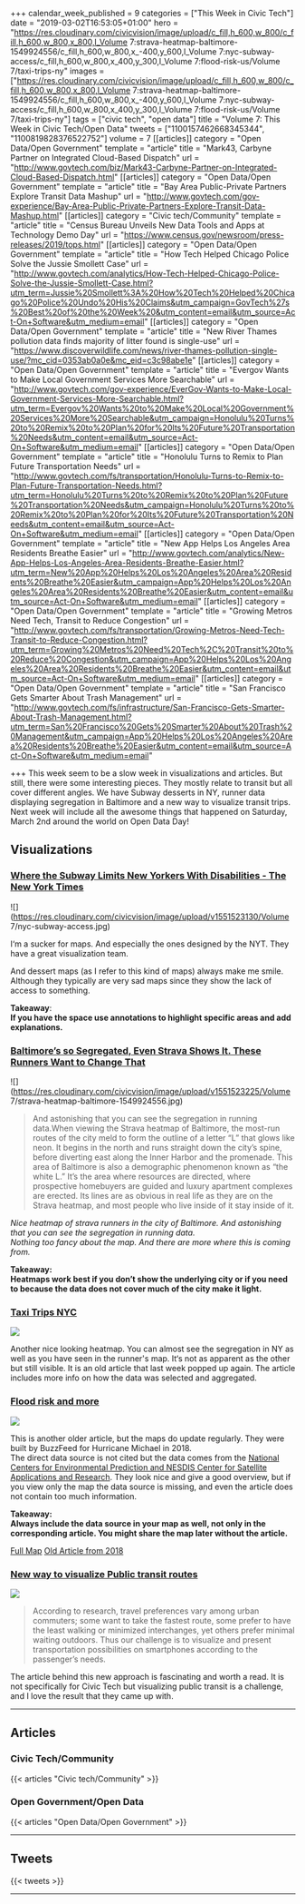 +++
calendar_week_published = 9
categories = ["This Week in Civic Tech"]
date = "2019-03-02T16:53:05+01:00"
hero = "https://res.cloudinary.com/civicvision/image/upload/c_fill,h_600,w_800/c_fill,h_600,w_800,x_800,l_Volume 7:strava-heatmap-baltimore-1549924556/c_fill,h_600,w_800,x_-400,y_600,l_Volume 7:nyc-subway-access/c_fill,h_600,w_800,x_400,y_300,l_Volume 7:flood-risk-us/Volume 7/taxi-trips-ny"
images = ["https://res.cloudinary.com/civicvision/image/upload/c_fill,h_600,w_800/c_fill,h_600,w_800,x_800,l_Volume 7:strava-heatmap-baltimore-1549924556/c_fill,h_600,w_800,x_-400,y_600,l_Volume 7:nyc-subway-access/c_fill,h_600,w_800,x_400,y_300,l_Volume 7:flood-risk-us/Volume 7/taxi-trips-ny"]
tags = ["civic tech", "open data"]
title = "Volume 7: This Week in Civic Tech/Open Data"
tweets = ["1100157462668345344", "1100819828376522752"]
volume = 7
[[articles]]
category = "Open Data/Open Government"
template = "article"
title = "Mark43, Carbyne Partner on Integrated Cloud-Based Dispatch"
url = "http://www.govtech.com/biz/Mark43-Carbyne-Partner-on-Integrated-Cloud-Based-Dispatch.html"
[[articles]]
category = "Open Data/Open Government"
template = "article"
title = "Bay Area Public-Private Partners Explore Transit Data Mashup"
url = "http://www.govtech.com/gov-experience/Bay-Area-Public-Private-Partners-Explore-Transit-Data-Mashup.html"
[[articles]]
category = "Civic tech/Community"
template = "article"
title = "Census Bureau Unveils New Data Tools and Apps at Technology Demo Day"
url = "https://www.census.gov/newsroom/press-releases/2019/tops.html"
[[articles]]
category = "Open Data/Open Government"
template = "article"
title = "How Tech Helped Chicago Police Solve the Jussie Smollett Case"
url = "http://www.govtech.com/analytics/How-Tech-Helped-Chicago-Police-Solve-the-Jussie-Smollett-Case.html?utm_term=Jussie%20Smollett%3A%20How%20Tech%20Helped%20Chicago%20Police%20Undo%20His%20Claims&utm_campaign=GovTech%27s%20Best%20of%20the%20Week%20&utm_content=email&utm_source=Act-On+Software&utm_medium=email"
[[articles]]
category = "Open Data/Open Government"
template = "article"
title = "New River Thames pollution data finds majority of litter found is single-use"
url = "https://www.discoverwildlife.com/news/river-thames-pollution-single-use/?mc_cid=0353ab0a0e&mc_eid=c3c98abe1e"
[[articles]]
category = "Open Data/Open Government"
template = "article"
title = "Evergov Wants to Make Local Government Services More Searchable"
url = "http://www.govtech.com/gov-experience/EverGov-Wants-to-Make-Local-Government-Services-More-Searchable.html?utm_term=Evergov%20Wants%20to%20Make%20Local%20Government%20Services%20More%20Searchable&utm_campaign=Honolulu%20Turns%20to%20Remix%20to%20Plan%20for%20Its%20Future%20Transportation%20Needs&utm_content=email&utm_source=Act-On+Software&utm_medium=email"
[[articles]]
category = "Open Data/Open Government"
template = "article"
title = "Honolulu Turns to Remix to Plan Future Transportation Needs"
url = "http://www.govtech.com/fs/transportation/Honolulu-Turns-to-Remix-to-Plan-Future-Transportation-Needs.html?utm_term=Honolulu%20Turns%20to%20Remix%20to%20Plan%20Future%20Transportation%20Needs&utm_campaign=Honolulu%20Turns%20to%20Remix%20to%20Plan%20for%20Its%20Future%20Transportation%20Needs&utm_content=email&utm_source=Act-On+Software&utm_medium=email"
[[articles]]
category = "Open Data/Open Government"
template = "article"
title = "New App Helps Los Angeles Area Residents Breathe Easier"
url = "http://www.govtech.com/analytics/New-App-Helps-Los-Angeles-Area-Residents-Breathe-Easier.html?utm_term=New%20App%20Helps%20Los%20Angeles%20Area%20Residents%20Breathe%20Easier&utm_campaign=App%20Helps%20Los%20Angeles%20Area%20Residents%20Breathe%20Easier&utm_content=email&utm_source=Act-On+Software&utm_medium=email"
[[articles]]
category = "Open Data/Open Government"
template = "article"
title = "Growing Metros Need Tech, Transit to Reduce Congestion"
url = "http://www.govtech.com/fs/transportation/Growing-Metros-Need-Tech-Transit-to-Reduce-Congestion.html?utm_term=Growing%20Metros%20Need%20Tech%2C%20Transit%20to%20Reduce%20Congestion&utm_campaign=App%20Helps%20Los%20Angeles%20Area%20Residents%20Breathe%20Easier&utm_content=email&utm_source=Act-On+Software&utm_medium=email"
[[articles]]
category = "Open Data/Open Government"
template = "article"
title = "San Francisco Gets Smarter About Trash Management"
url = "http://www.govtech.com/fs/infrastructure/San-Francisco-Gets-Smarter-About-Trash-Management.html?utm_term=San%20Francisco%20Gets%20Smarter%20About%20Trash%20Management&utm_campaign=App%20Helps%20Los%20Angeles%20Area%20Residents%20Breathe%20Easier&utm_content=email&utm_source=Act-On+Software&utm_medium=email"

+++
This week seem to be a slow week in visualizations and articles. But still, there were some interesting pieces. They mostly relate to transit but all cover different angles. We have Subway desserts in NY, runner data displaying segregation in Baltimore and a new way to visualize transit trips.  
Next week will include all the awesome things that happened on Saturday,  March 2nd around the world on Open Data Day!

## Visualizations

### [Where the Subway Limits New Yorkers With Disabilities - The New York Times](https://www.nytimes.com/interactive/2019/02/11/nyregion/nyc-subway-access.html)

![](https://res.cloudinary.com/civicvision/image/upload/v1551523130/Volume 7/nyc-subway-access.jpg)

I‘m a sucker for maps. And especially the ones designed by the NYT. They have a great visualization team.

And dessert maps (as I refer to this kind of maps) always make me smile. Although they typically are very sad maps since they show the lack of access to something.

**Takeaway**:  
**If you have the space use annotations to highlight specific areas and add explanations.**

### [Baltimore’s so Segregated, Even Strava Shows It. These Runners Want to Change That](https://www.runnersworld.com/runners-stories/a26131774/baltimore-segregated-strava-heatmap/)

![](https://res.cloudinary.com/civicvision/image/upload/v1551523225/Volume 7/strava-heatmap-baltimore-1549924556.jpg)

> And astonishing that you can see the segregation in running data.When viewing the Strava heatmap of Baltimore, the most-run routes of the city meld to form the outline of a letter “L” that glows like neon. It begins in the north and runs straight down the city’s spine, before diverting east along the Inner Harbor and the promenade. This area of Baltimore is also a demographic phenomenon known as “the white L.” It’s the area where resources are directed, where prospective homebuyers are guided and luxury apartment complexes are erected. Its lines are as obvious in real life as they are on the Strava heatmap, and most people who live inside of it stay inside of it.

_Nice heatmap of strava runners in the city of Baltimore. And astonishing that you can see the segregation in running data.  
Nothing too fancy about the map. And there are more where this is coming from._

**Takeaway:  
Heatmaps work best if you don’t show the underlying city or if you need to because the data does not cover much of the city make it light.**

### [Taxi Trips NYC](https://towardsdatascience.com/if-taxi-trips-were-fireflies-1-3-billion-nyc-taxi-trips-plotted-b34e89f96cfa)

![](https://res.cloudinary.com/civicvision/image/upload/v1551631027/Volume%207/taxi-trips-ny.png)

Another nice looking heatmap. You can almost see the segregation in NY as well as you have seen in the runner's map. It‘s not as apparent as the other but still visible. It is an old article that last week popped up again. The article includes more info on how the data was selected and aggregated.

### [Flood risk and more](https://www.buzzfeednews.com/article/peteraldhous/hurricane-michael-latest-path-rainfall)

![](https://res.cloudinary.com/civicvision/image/upload/v1551630445/Volume%207/flood-risk-us.png)

This is another older article, but the maps do update regularly. They were built by BuzzFeed for Hurricane Michael in 2018.  
The direct data source is not cited but the data comes from the [National Centers for Environmental Prediction and NESDIS Center for Satellite Applications and Research](https://www.ncep.noaa.gov). They look nice and give a good overview, but if you view only the map the data source is missing, and even the article does not contain too much information.

**Takeaway:**  
**Always include the data source in your map as well, not only in the corresponding article. You might share the map later without the article.**

[Full Map](https://data.buzzfeed.com/projects/hurricane-files/us-flood.html)
[Old Article from 2018](https://www.buzzfeednews.com/article/peteraldhous/hurricane-michael-latest-path-rainfall)

### [New way to visualize Public transit routes](https://infovis-mannheim.de/apviad/projects/desite/)

![](https://res.cloudinary.com/civicvision/image/upload/v1551523546/shortroute.png)

> According to research, travel preferences vary among urban commuters; some want to take the fastest route, some prefer to have the least walking or minimized interchanges, yet others prefer minimal waiting outdoors. Thus our challenge is to visualize and present transportation possibilities on smartphones according to the passenger’s needs.

The article behind this new approach is fascinating and worth a read. It is not specifically for Civic Tech but visualizing public transit is a challenge, and I love the result that they came up with.

<hr />

## Articles

### Civic Tech/Community

{{< articles "Civic tech/Community" >}}

### Open Government/Open Data

{{< articles "Open Data/Open Government" >}}

<hr />

## Tweets

{{< tweets >}}

<hr />